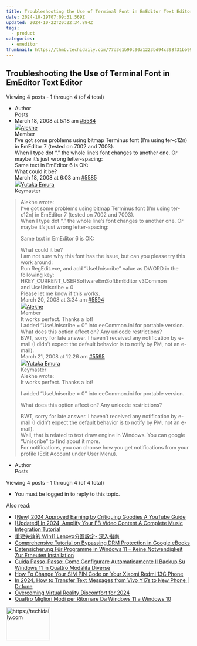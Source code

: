 ```yaml
---
title: Troubleshooting the Use of Terminal Font in EmEditor Text Editor
date: 2024-10-19T07:09:31.569Z
updated: 2024-10-22T20:22:34.894Z
tags:
  - product
categories:
  - emeditor
thumbnail: https://thmb.techidaily.com/77d3e1b90c90a1223bd94c398f31bb9940ba742ed134b8bf4a5fe9e955fed55f.jpg
---
```


## Troubleshooting the Use of Terminal Font in EmEditor Text Editor

Viewing 4 posts - 1 through 4 (of 4 total)

* Author  
Posts
* March 18, 2008 at 5:18 am [#5584](https://tools.techidaily.com/emeditor/products/)  
[![](https://secure.gravatar.com/avatar/752c4f319bff640acf6a4d657924ad4d?s=80&d=identicon&r=g)Alekhe](https://www.emeditor.com/forums/users/Alekhe/ "View Alekhe's profile")  
Member  
I’ve got some problems using bitmap Terminus font (I’m using ter-c12n) in EmEditor 7 (tested on 7002 and 7003).  
 When I type dot “.” the whole line’s font changes to another one. Or maybe it’s just wrong letter-spacing:  
 Same text in EmEditor 6 is OK:  
 What could it be?  
March 18, 2008 at 6:03 am [#5585](https://tools.techidaily.com/emeditor/products/)  
[![](https://secure.gravatar.com/avatar/a0a6377144ed3636f985d87303f65ed2?s=80&d=identicon&r=g)Yutaka Emura](https://www.emeditor.com/forums/users/yemura/ "View Yutaka Emura's profile")  
Keymaster  
> Alekhe wrote:  
> I’ve got some problems using bitmap Terminus font (I’m using ter-c12n) in EmEditor 7 (tested on 7002 and 7003).  
> When I type dot “.” the whole line’s font changes to another one. Or maybe it’s just wrong letter-spacing:  
>  
> Same text in EmEditor 6 is OK:  
>  
> What could it be?  
 I am not sure why this font has the issue, but can you please try this work around:  
 Run RegEdit.exe, and add “UseUniscribe” value as DWORD in the following key:  
 HKEY\_CURRENT\_USERSoftwareEmSoftEmEditor v3Common  
 and UseUniscribe = 0  
 Please let me know if this works.  
March 20, 2008 at 3:34 am [#5594](https://tools.techidaily.com/emeditor/products/)  
[![](https://secure.gravatar.com/avatar/752c4f319bff640acf6a4d657924ad4d?s=80&d=identicon&r=g)Alekhe](https://www.emeditor.com/forums/users/Alekhe/ "View Alekhe's profile")  
Member  
It works perfect. Thanks a lot!  
 I added “UseUniscribe = 0” into eeCommon.ini for portable version.  
 What does this option affect on? Any unicode restrictions?  
 BWT, sorry for late answer. I haven’t received any notification by e-mail (I didn’t expect the default behavior is to notify by PM, not an e-mail).  
March 21, 2008 at 12:26 am [#5595](https://tools.techidaily.com/emeditor/products/)  
[![](https://secure.gravatar.com/avatar/a0a6377144ed3636f985d87303f65ed2?s=80&d=identicon&r=g)Yutaka Emura](https://www.emeditor.com/forums/users/yemura/ "View Yutaka Emura's profile")  
Keymaster  
> Alekhe wrote:  
> It works perfect. Thanks a lot!  
>  
> I added “UseUniscribe = 0” into eeCommon.ini for portable version.  
>  
> What does this option affect on? Any unicode restrictions?  
>  
> BWT, sorry for late answer. I haven’t received any notification by e-mail (I didn’t expect the default behavior is to notify by PM, not an e-mail).  
 Well, that is related to text draw engine in Windows. You can google “Uniscribe” to find about it more.  
 For notifications, you can choose how you get notifications from your profile (Edit Account under User Menu).
* Author  
Posts

Viewing 4 posts - 1 through 4 (of 4 total)

* You must be logged in to reply to this topic.

<ins class="adsbygoogle"
     style="display:block"
     data-ad-format="autorelaxed"
     data-ad-client="ca-pub-7571918770474297"
     data-ad-slot="1223367746"></ins>

<ins class="adsbygoogle"
     style="display:block"
     data-ad-client="ca-pub-7571918770474297"
     data-ad-slot="8358498916"
     data-ad-format="auto"
     data-full-width-responsive="true"></ins>

<span class="atpl-alsoreadstyle">Also read:</span>
<div><ul>
<li><a href="https://youtube-blog.techidaily.com/024-approved-earning-by-critiquing-goodies-a-youtube-guide/"><u>[New] 2024 Approved Earning by Critiquing Goodies A YouTube Guide</u></a></li>
<li><a href="https://facebook-clips.techidaily.com/updated-in-2024-amplify-your-fb-video-content-a-complete-music-integration-tutorial/"><u>[Updated] In 2024, Amplify Your FB Video Content A Complete Music Integration Tutorial</u></a></li>
<li><a href="https://win-alternatives.techidaily.com/1728487514847-win11-lenovo/"><u>重建失效的 Win11 Lenovo分區設定- 深入指南</u></a></li>
<li><a href="https://tech-revival.techidaily.com/comprehensive-tutorial-on-bypassing-drm-protection-in-google-ebooks/"><u>Comprehensive Tutorial on Bypassing DRM Protection in Google eBooks</u></a></li>
<li><a href="https://win-alternatives.techidaily.com/datensicherung-fur-programme-in-windows-11-keine-notwendigkeit-zur-erneuten-installation/"><u>Datensicherung Für Programme in Windows 11 – Keine Notwendigkeit Zur Erneuten Installation</u></a></li>
<li><a href="https://win-alternatives.techidaily.com/guida-passo-passo-come-configurare-automaticamente-il-backup-su-windows-11-in-quattro-modalita-diverse/"><u>Guida Passo-Passo: Come Configurare Automaticamente Il Backup Su Windows 11 in Quattro Modalità Diverse</u></a></li>
<li><a href="https://sim-unlock.techidaily.com/how-to-change-your-sim-pin-code-on-your-xiaomi-redmi-13c-phone-by-drfone-android/"><u>How To Change Your SIM PIN Code on Your Xiaomi Redmi 13C Phone</u></a></li>
<li><a href="https://android-transfer.techidaily.com/in-2024-how-to-transfer-text-messages-from-vivo-y17s-to-new-phone-drfone-by-drfone-transfer-from-android-transfer-from-android/"><u>In 2024, How to Transfer Text Messages from Vivo Y17s to New Phone | Dr.fone</u></a></li>
<li><a href="https://extra-approaches.techidaily.com/overcoming-virtual-reality-discomfort-for-2024/"><u>Overcoming Virtual Reality Discomfort for 2024</u></a></li>
<li><a href="https://win-alternatives.techidaily.com/quattro-migliori-modi-per-ritornare-da-windows-11-a-windows-10/"><u>Quattro Migliori Modi per Ritornare Da Windows 11 a Windows 10</u></a></li>
</ul></div>

<!-- affiliate ads begin -->
<a href="https://bluetties.sjv.io/c/5597632/2141688/17094" target="_top" id="2141688">
  <img src="//a.impactradius-go.com/display-ad/17094-2141688" border="0" alt="https://techidaily.com" width="120" height="90"/>
</a>
<img height="0" width="0" src="https://bluetties.sjv.io/i/5597632/2141688/17094" style="position:absolute;visibility:hidden;" border="0" />
<!-- affiliate ads end -->

